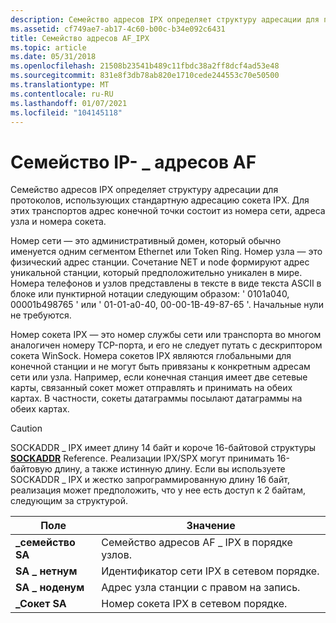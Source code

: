 ```yaml
---
description: Семейство адресов IPX определяет структуру адресации для протоколов, использующих стандартную адресацию сокета IPX. Для этих транспортов адрес конечной точки состоит из номера сети, адреса узла и номера сокета.
ms.assetid: cf749ae7-ab17-4c60-b00c-b34e092c6431
title: Семейство адресов AF_IPX
ms.topic: article
ms.date: 05/31/2018
ms.openlocfilehash: 21508b23541b489c11fbdc38a2ff8dcf4ad53e48
ms.sourcegitcommit: 831e8f3db78ab820e1710cede244553c70e50500
ms.translationtype: MT
ms.contentlocale: ru-RU
ms.lasthandoff: 01/07/2021
ms.locfileid: "104145118"
---
```

# <a name="af_ipx-address-family"></a>Семейство IP- \_ адресов AF

Семейство адресов IPX определяет структуру адресации для протоколов, использующих стандартную адресацию сокета IPX. Для этих транспортов адрес конечной точки состоит из номера сети, адреса узла и номера сокета.

Номер сети — это административный домен, который обычно именуется одним сегментом Ethernet или Token Ring. Номер узла — это физический адрес станции. Сочетание NET и node формируют адрес уникальной станции, который предположительно уникален в мире. Номера телефонов и узлов представлены в тексте в виде текста ASCII в блоке или пунктирной нотации следующим образом: ' 0101a040, 00001b498765 ' или ' 01-01-a0-40, 00-00-1B-49-87-65 '. Начальные нули не требуются.

Номер сокета IPX — это номер службы сети или транспорта во многом аналогичен номеру TCP-порта, и его не следует путать с дескриптором сокета WinSock. Номера сокетов IPX являются глобальными для конечной станции и не могут быть привязаны к конкретным адресам сети или узла. Например, если конечная станция имеет две сетевые карты, связанный сокет может отправлять и принимать на обеих картах. В частности, сокеты датаграммы посылают датаграммы на обеих картах.

> [!Caution]  
> SOCKADDR \_ IPX имеет длину 14 байт и короче 16-байтовой структуры [**SOCKADDR**](sockaddr-2.md) Reference. Реализации IPX/SPX могут принимать 16-байтовую длину, а также истинную длину. Если вы используете SOCKADDR \_ IPX и жестко запрограммированную длину 16 байт, реализация может предположить, что у нее есть доступ к 2 байтам, следующим за структурой.

 



| Поле           | Значение                                    |
|-----------------|------------------------------------------|
| **\_семейство SA**  | Семейство адресов AF \_ IPX в порядке узлов.    |
| **SA \_ нетнум**  | Идентификатор сети IPX в сетевом порядке. |
| **SA \_ ноденум** | Адрес узла станции с правом на запись.     |
| **\_Сокет SA**  | Номер сокета IPX в сетевом порядке.      |



 

 

 



